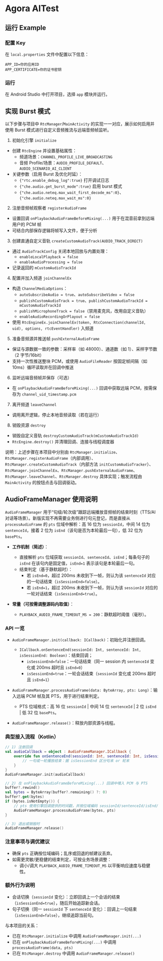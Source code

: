 # Agora AITest

## 运行 Example

### 配置 Key

在 `local.properties` 文件中配置以下信息：

```properties
APP_ID=你的应用ID
APP_CERTIFICATE=你的证书密钥
```

### 运行

在 Android Studio 中打开项目，选择 `app` 模块并运行。

## 实现 Burst 模式

以下步骤与项目中 `RtcManager`/`MainActivity` 的实现一一对应，展示如何启用并使用 Burst 模式进行自定义音频推流与远端音频帧监听。

1) 初始化引擎 `initialize`

- 创建 `RtcEngine` 并设置基础属性：
  - 频道场景：`CHANNEL_PROFILE_LIVE_BROADCASTING`
  - 音频 Profile/场景：`AUDIO_PROFILE_DEFAULT`、`AUDIO_SCENARIO_AI_CLIENT`
- 关键参数（启用 Burst 及优化时延）：
  - `{"rtc.enable_debug_log":true}` 打开调试日志
  - `{"che.audio.get_burst_mode":true}` 启用 burst 模式
  - `{"che.audio.neteq.max_wait_first_decode_ms":0}`、`{"che.audio.neteq.max_wait_ms":0}`

2) 注册音频帧观察者 `registerAudioFrame`

- 设置回调 `onPlaybackAudioFrameBeforeMixing(...)` 用于在混音前拿到远端用户的 PCM 帧
- 可结合内部保存逻辑将帧写入文件，便于分析

3) 创建直通自定义音轨 `createCustomAudioTrack(AUDIO_TRACK_DIRECT)`

- 通过 `AudioTrackConfig` 关闭本地回放与内置处理：
  - `enableLocalPlayback = false`
  - `enableAudioProcessing = false`
- 记录返回的 `mCustomAudioTrackId`

4) 配置并加入频道 `joinChannelEx`

- 构造 `ChannelMediaOptions`：
  - `autoSubscribeAudio = true`、`autoSubscribeVideo = false`
  - `publishCustomAudioTrack = true`、`publishCustomAudioTrackId = mCustomAudioTrackId`
  - `publishMicrophoneTrack = false`（禁用麦克风，改用自定义音轨）
  - `enableAudioRecordingOrPlayout = false`
- 使用 `RtcEngineEx.joinChannelEx(token, RtcConnection(channelId, uid), options, rtcEventHandler)` 入频道

5) 准备音频源并推送帧 `pushExternalAudioFrame`

- 保证与源数据一致的参数：采样率（如 48000）、通道数（如 1）、采样字节数（2 字节/16bit）
- 支持一次性推送整块 PCM，或使用 `AudioFileReader` 按固定帧间隔（如 10ms）循环读取并在回调中推送

6) 监听远端音频帧并保存（可选）

- 在 `onPlaybackAudioFrameBeforeMixing(...)` 回调中获取远端 PCM，按需保存为 `channel_uid_timestamp.pcm`

7) 离开频道 `leaveChannel`

- 调用离开逻辑，停止本地音频读取（若在运行）

8) 销毁资源 `destroy`

- 销毁自定义音轨 `destroyCustomAudioTrack(mCustomAudioTrackId)`
- `RtcEngine.destroy()` 并清理回调、连接与线程调度器

说明：上述步骤在本项目中分别由 `RtcManager.initialize`、`RtcManager.registerAudioFrame`（内部调用）、`RtcManager.createCustomAudioTrack`（内部方法 `initCustomAudioTracker`）、`RtcManager.joinChannelEx`、`RtcManager.pushExternalAudioFrame`、`RtcManager.leaveChannel`、`RtcManager.destroy` 具体实现；触发流程由 `MainActivity` 的按钮点击与回调驱动。

## AudioFrameManager 使用说明

`AudioFrameManager` 用于“句级/轮次级”跟踪远端播放音频帧的结束时刻（TTS/AI 对话等场景）。新版实现不再需要业务侧进行句元登记，而是直接从 `processAudioFrame` 的 `pts` 位域中解析：高 16 位为 `sessionId`，中间 14 位为 `sentenceId`，接着 2 位为 `isEnd`（该句是否为本轮最后一句），低 32 位为 `basePts`。

- **工作机制（简述）**：
  - 直接解析 `pts` 位域获取 `sessionId`、`sentenceId`、`isEnd`；每条句子的 `isEnd` 在该句内是固定值，`isEnd=1` 表示该句是本轮最后一句。
  - 结束判定（基于静默超时）：
    - 若 `isEnd=0`，超过 200ms 未收到下一帧，则认为该 `sentenceId` 对应的一句话结束（`isSessionEnd=false`）。
    - 若 `isEnd=1`，超过 200ms 未收到下一帧，则认为该 `sessionId` 对应的一轮对话结束（`isSessionEnd=true`）。

- **常量（可按需调整源码内取值）**：
  - `PLAYBACK_AUDIO_FRAME_TIMEOUT_MS = 200`：静默超时阈值（毫秒）。

### API 一览

- `AudioFrameManager.init(callback: ICallback)`：初始化并注册回调。
  - `ICallback.onSentenceEnd(sessionId: Int, sentenceId: Int, isSessionEnd: Boolean)`：结束回调；
    - `isSessionEnd=false`：一句话结束（同一 session 内 `sentenceId` 变化或 200ms 超时且 `isEnd=0`）
    - `isSessionEnd=true`：一轮会话结束（`sessionId` 变化或 200ms 超时且 `isEnd=1`）

- `AudioFrameManager.processAudioFrame(data: ByteArray, pts: Long)`：输入远端 PCM 帧及其 PTS，用于进行结束判定。
  - PTS 位域格式：高 16 位 `sessionId` | 中间 14 位 `sentenceId` | 2 位 `isEnd` | 低 32 位 `basePts`。

- `AudioFrameManager.release()`：释放内部资源与线程。

### 典型接入流程（Kotlin）

```kotlin
// 1) 注册回调
val audioCallback = object : AudioFrameManager.ICallback {
    override fun onSentenceEnd(sessionId: Int, sentenceId: Int, isSessionEnd: Boolean) {
        // 一句或一轮播放结束：据 isSessionEnd 区分句末 or 轮末
    }
}
AudioFrameManager.init(audioCallback)

// 2) 在 onPlaybackAudioFrameBeforeMixing(...) 回调中喂入 PCM 与 PTS
buffer?.rewind()
val bytes = ByteArray(buffer?.remaining() ?: 0)
buffer?.get(bytes)
if (bytes.isNotEmpty()) {
    // pts 使用引擎回调提供的时间戳，并按位域编码 sessionId/sentenceId/isEnd/basePts
    AudioFrameManager.processAudioFrame(bytes, pts)
}

// 3) 退出或销毁时
AudioFrameManager.release()
```

### 注意事项与调优建议

- 确保 `pts` 正确按位域编码；乱序或回退的帧建议丢弃。
- 如需更灵敏/更稳健的结束判定，可按业务场景调整：
  - 调小/调大 `PLAYBACK_AUDIO_FRAME_TIMEOUT_MS` 以平衡响应速度与稳健性。

### 额外行为说明

- 会话切换（`sessionId` 变化）：立即回调上一个会话的结束（`isSessionEnd=true`），随后开始追踪新会话。
- 句子切换（同一 `sessionId` 下 `sentenceId` 变化）：回调上一句结束（`isSessionEnd=false`），继续追踪当前句。

与本项目的关系：

- 已在 `RtcManager.initialize` 中调用 `AudioFrameManager.init(...)`
- 已在 `onPlaybackAudioFrameBeforeMixing(...)` 中调用 `processAudioFrame(data, pts)`
- 已在 `RtcManager.destroy` 中调用 `AudioFrameManager.release()`
